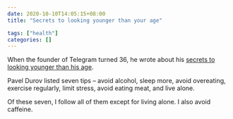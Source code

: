 ```yaml
---
date: 2020-10-10T14:05:15+08:00
title: "Secrets to looking younger than your age"

tags: ["health"]
categories: []
---
```


When the founder of Telegram turned 36, he wrote about his [secrets to looking younger than his age](https://t.me/s/durov/137). 

Pavel Durov listed seven tips – avoid alcohol, sleep more, avoid overeating, exercise regularly, limit stress, avoid eating meat, and live alone. 

Of these seven, I follow all of them except for living alone. I also avoid caffeine.
